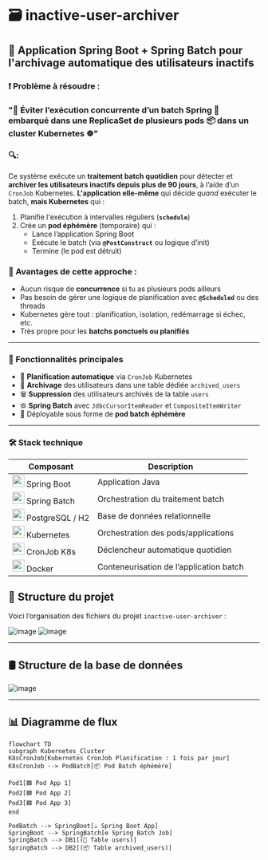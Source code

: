 # 🗃️ inactive-user-archiver

## 🧰 Application Spring Boot + Spring Batch pour l'archivage automatique des utilisateurs inactifs  

### ❗ Problème à résoudre :   
###     **"🚫 Éviter l’exécution concurrente d’un batch Spring 🌱 embarqué dans une ReplicaSet de plusieurs pods 📦 dans un cluster Kubernetes ☸️"**

### 🔍:
Ce système exécute un **traitement batch quotidien** pour détecter et **archiver les utilisateurs inactifs depuis plus de 90 jours**, à l’aide d’un `CronJob` Kubernetes.
**L'application elle-même** qui décide *quand* exécuter le batch, **mais Kubernetes** qui :

1. Planifie l'exécution à intervalles réguliers (**`schedule`**)
2. Crée un **pod éphémère** (temporaire) qui :
    - Lance l’application Spring Boot
    - Exécute le batch (via **`@PostConstruct`** ou logique d’init)
    - Termine (le pod est détruit)  
### **🧠 Avantages de cette approche :**

- Aucun risque de **concurrence** si tu as plusieurs pods ailleurs
- Pas besoin de gérer une logique de planification avec **`@Scheduled`** ou des threads
- Kubernetes gère tout : planification, isolation, redémarrage si échec, etc.
- Très propre pour les **batchs ponctuels ou planifiés**
---

### 🧾 Fonctionnalités principales

- 📆 **Planification automatique** via `CronJob` Kubernetes
- 🧼 **Archivage** des utilisateurs dans une table dédiée `archived_users`
- 🗑️ **Suppression** des utilisateurs archivés de la table `users`
- ⚙️ **Spring Batch** avec `JdbcCursorItemReader` et `CompositeItemWriter`
- 🐳 Déployable sous forme de **pod batch éphémère**

---

### 🛠️ Stack technique

| Composant | Description |
|-----------|-------------|
| <img src="https://cdn.jsdelivr.net/gh/devicons/devicon/icons/spring/spring-original.svg" width="24"/> Spring Boot | Application Java |
| <img src="https://cdn.jsdelivr.net/gh/devicons/devicon/icons/java/java-original.svg" width="24"/> Spring Batch | Orchestration du traitement batch |
| <img src="https://cdn.jsdelivr.net/gh/devicons/devicon/icons/postgresql/postgresql-original.svg" width="24"/> PostgreSQL / H2 | Base de données relationnelle |
| <img src="https://cdn.jsdelivr.net/gh/devicons/devicon/icons/kubernetes/kubernetes-plain.svg" width="24"/> Kubernetes | Orchestration des pods/applications |
| <img src="https://img.icons8.com/fluency/48/cron-job.png" width="24"/> CronJob K8s | Déclencheur automatique quotidien |
| <img src="https://cdn.jsdelivr.net/gh/devicons/devicon/icons/docker/docker-original.svg" width="24"/> Docker | Conteneurisation de l’application batch |


## 📂 Structure du projet

Voici l’organisation des fichiers du projet `inactive-user-archiver` :

![image](https://github.com/user-attachments/assets/bb4f65a9-7cc0-4d11-a99f-7c574111abe7)
![image](https://github.com/user-attachments/assets/b6e1037b-6217-44d0-b7fc-d29a9243325a)

---  

## 🛢️ Structure de la base de données  

![image](https://github.com/user-attachments/assets/b5a158d5-db61-43c3-b101-f2891822c224)

---

## 📊 Diagramme de flux

```mermaid
flowchart TD
subgraph Kubernetes_Cluster
K8sCronJob[Kubernetes CronJob Planification : 1 fois par jour]
K8sCronJob --> PodBatch[📦 Pod Batch éphémère]

Pod1[🟦 Pod App 1]
Pod2[🟦 Pod App 2]
Pod3[🟦 Pod App 3]
end

PodBatch --> SpringBoot[☕ Spring Boot App]
SpringBoot --> SpringBatch[⚙️ Spring Batch Job]
SpringBatch --> DB1[(📂 Table users)]
SpringBatch --> DB2[(📦 Table archived_users)]
